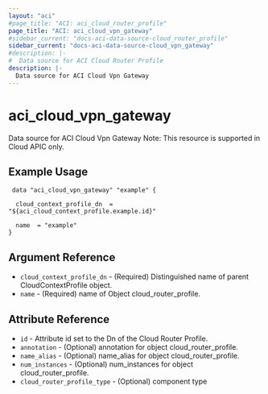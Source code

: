 ```yaml
---
layout: "aci"
#page_title: "ACI: aci_cloud_router_profile"
page_title: "ACI: aci_cloud_vpn_gateway"
#sidebar_current: "docs-aci-data-source-cloud_router_profile"
sidebar_current: "docs-aci-data-source-cloud_vpn_gateway"
#description: |-
#  Data source for ACI Cloud Router Profile
description: |-
  Data source for ACI Cloud Vpn Gateway
---
```


<!-- # aci_cloud_router_profile #
Data source for ACI Cloud Router Profile
Note: This resource is supported in Cloud APIC only.
## Example Usage ## -->

# aci_cloud_vpn_gateway #
Data source for ACI Cloud Vpn Gateway
Note: This resource is supported in Cloud APIC only.
## Example Usage ##

```hcl
 data "aci_cloud_vpn_gateway" "example" {

  cloud_context_profile_dn  = "${aci_cloud_context_profile.example.id}"

  name  = "example"
}

```
## Argument Reference ##
* `cloud_context_profile_dn` - (Required) Distinguished name of parent CloudContextProfile object.
* `name` - (Required) name of Object cloud_router_profile.



## Attribute Reference

* `id` - Attribute id set to the Dn of the Cloud Router Profile.
* `annotation` - (Optional) annotation for object cloud_router_profile.
* `name_alias` - (Optional) name_alias for object cloud_router_profile.
* `num_instances` - (Optional) num_instances for object cloud_router_profile.
* `cloud_router_profile_type` - (Optional) component type
